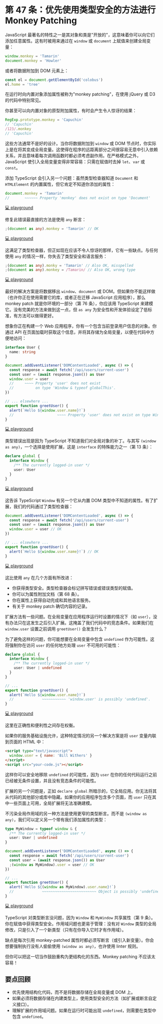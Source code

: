 # 第 47 条：优先使用类型安全的方法进行 Monkey Patching

JavaScript 最著名的特性之一是其对象和类是"开放的"，这意味着你可以向它们添加任意属性。这有时被用来通过在 `window` 或 `document` 上赋值来创建全局变量：

```ts
window.monkey = 'Tamarin'
document.monkey = 'Howler'
```

或者将数据附加到 DOM 元素上：

```ts
const el = document.getElementById('colobus')
el.home = 'tree'
```

在运行时向内置对象添加属性被称为"monkey patching"，在使用 jQuery 或 D3 的代码中特别常见。

你甚至可以向内置对象的原型附加属性，有时会产生令人惊讶的结果：

```ts
RegExp.prototype.monkey = 'Capuchin'
// 'Capuchin'
/123/.monkey
// 'Capuchin'
```

这些方法通常不是好的设计。当你将数据附加到 `window` 或 DOM 节点时，你实际上是在将其变成全局变量。这使得在程序的远距离部分之间很容易无意中引入依赖关系，并且意味着每次调用函数时都必须考虑副作用。在严格模式之外，JavaScript 使引入全局变量变得非常容易：只需在赋值时去掉 `let`、`var` 或 `const`。

添加 TypeScript 会引入另一个问题：虽然类型检查器知道 `Document` 和 `HTMLElement` 的内置属性，但它肯定不知道你添加的属性：

```ts
document.monkey = 'Tamarin'
//       ~~~~~~ Property 'monkey' does not exist on type 'Document'
```

[💻 playground](https://www.typescriptlang.org/play/?ts=5.4.5#code/CYewxgrgtgpgdgFwHRRHA1jAngAgLw4DkAKgIZSkBOAlnIQNwBQA9MzuxzgH4+84AKlEAAcYlBLkKoM2QjlAwAzjjggEOGAA9qi9WhwTRRACLho8BIUZA)

修复此错误最直接的方法是使用 `any` 断言：

```ts
;(document as any).monkey = 'Tamarin' // OK
```

[💻 playground](https://www.typescriptlang.org/play/?ts=5.4.5#code/BQEw9gxgrgtgpgOwC4AICGBndCCeBKAOhjAQGs4cUBeFAcgBU0Y0AnASwVoG4UUB6PigDyAaQBQQA)

这满足了类型检查器，但正如现在应该不令人惊讶的那样，它有一些缺点。与任何使用 `any` 的情况一样，你失去了类型安全和语言服务：

```ts
;(document as any).monky = 'Tamarin' // Also OK, misspelled
;(document as any).monkey = /Tamarin/ // Also OK, wrong type
```

[💻 playground](https://www.typescriptlang.org/play/?ts=5.4.5#code/BQEw9gxgrgtgpgOwC4AICGBndCCeBKAOhjAQGscUBeFAcgBU0Y0AnASwRoG4UUB6XlAEEANhjAoA8gGkANChisMGAA5xhwuCABQoSLESpM2fERKk4FarwZM2CXtz4CRYybJQB3ZiQDmKJDiqWkA)

最好的解决方案是将数据移出 `window`、`document` 或 DOM。但如果你不能这样做（也许你正在使用需要它的库，或者正在迁移 JavaScript 应用程序），那么 monkey patch 就是你环境的一部分（第 76 条），你应该用 TypeScript 来建模它。没有完美的方法来做到这一点，但 `as any` 为安全性和开发体验设定了低标准，有方法可以做得更好。

想象你正在构建一个 Web 应用程序，你有一个包含当前登录用户信息的对象。你通过 API 在页面加载时获取这个信息，并将其存储为全局变量，以便在代码中方便地访问：

```ts
interface User {
  name: string
}

document.addEventListener('DOMContentLoaded', async () => {
  const response = await fetch('/api/users/current-user')
  const user = (await response.json()) as User
  window.user = user
  //     ~~~~ Property 'user' does not exist
  //          on type 'Window & typeof globalThis'.
})

// ... elsewhere ...
export function greetUser() {
  alert(`Hello ${window.user.name}!`)
  //                    ~~~~ Property 'user' does not exist on type Window...
}
```

[💻 playground](https://www.typescriptlang.org/play/?ts=5.4.5#code/JYOwLgpgTgZghgYwgAgKoGdrIN4ChnIhwC2EAXMumFKAOYDcuAvrrgCYD2CArqeAHRw2bAKIA3COAAywKpOgAKAEQARAPIBZAMIdwksFI5CIbJQBpkcdAE8QCZAoCUyALwA+HPmQJdVZFAh0AAdfFBdLAHc4YDBkGAgwBAALBQByAHo4IOB07kwodHSeKADwAFo86FTHRgIfED9KqFcHOCiY-0CQhoh+ACt0XSdnKzR82uQI0E4I-iaWpon09IJVgD8NteQABSgOIOgwa2RUptTkTkDCDliIAA9ZMC9l1dfV3WQjg5OAdWmOCLIABkn2sBw4MGQtAANhwAEZwaEAFSSslS-GYNVYL34uOQEGhmAiSWgKFxGPuISgsRg3DsYGAH1oAQSGEUzjwBERhwUAAMABIE2HIAAk2CmIBmc3y-CIpCYAEJeViCC83uqNchNltdvtDsdTvlzpd0Ndbg8-B8vig-pKAeTmLggA)

类型错误出现是因为 TypeScript 不知道我们对全局对象的补丁。与其写 `(window as any)`，一个选择是使用扩展，这是 `interface` 的特殊能力之一（第 13 条）：

```ts
declare global {
  interface Window {
    /** The currently logged-in user */
    user: User
  }
}
```

[💻 playground](https://www.typescriptlang.org/play/?ts=5.4.5#code/JYOwLgpgTgZghgYwgAgKoGdrIN4ChnIhwC2EAXMumFKAOYDcuAvrhAB4AOA9lGDiwBMICADZwoKWiK4AjOCJz5koSLEQoA6qAFcA7ooIEA9ACoTyACoALFAgCuUCeBEBPZNNq0IAgLShkdphQyCZGSgSB0BQY0IwELCxAA)

这告诉 TypeScript `Window` 有另一个它从内置 DOM 类型中不知道的属性。有了扩展，我们的代码通过了类型检查器：

```ts
document.addEventListener('DOMContentLoaded', async () => {
  const response = await fetch('/api/users/current-user')
  const user = (await response.json()) as User
  window.user = user // OK
})

// ... elsewhere ...
export function greetUser() {
  alert(`Hello ${window.user.name}!`) // OK
}
```

[💻 playground](https://www.typescriptlang.org/play/?ts=5.4.5#code/JYOwLgpgTgZghgYwgAgKoGdrIN4ChnIhwC2EAXMumFKAOYDcuAvrhAB4AOA9lGDiwBMICADZwoKWiK4AjOCJz5koSLEQoA6qAFcA7ooIEA9ACoTyACoALFAgCuUCeBEBPZNNq0IAgLShkdphQyCZGSgSB0BQY0IwELIJc9qTgAHRwAgIAogBuEOAAMsBU+dAAFABEACIA8gCyAMJc4PlgBVwZ3hUANMhw6C4gCMhlAJTIALwAfAbICM1UyBLo3CCYk326cMB8MBBgCFZlAORGcBzARpFQ6Eb2jq0+18ejcXMLfNcbZXBbO0sQFYLCCpABW6GaY3G-TQQTeum0elSXwmAThxiMyBqAGlmK9cLgjJjUiTkBARJhdDYJMgSalWJweLs7EMwMBmshaBJ9jEoGNZvJoGAygADAAS5OkyAAJNgESAdLpkUFUkRSEwAIQi14YrG4lhAA)

这比使用 `any` 在几个方面有所改进：

- 你获得类型安全。类型检查器会标记拼写错误或错误类型的赋值。
- 你可以为属性附加文档（第 68 条）。
- 你在属性上获得自动完成和其他语言服务。
- 有关于 monkey patch 确切内容的记录。

扩展方法有一些问题。在全局变量在应用程序运行时设置的情况下（如 `user`），没有办法只在这发生之后引入扩展。这掩盖了我们代码中的竞态条件。如果我们在 `window.user` 设置之前调用 `greetUser()` 会发生什么？

为了避免这样的问题，你可能想要在全局变量中包含 `undefined` 作为可能性。这将强制你在访问 `user` 的任何地方处理 `user` 不可用的可能性：

```ts
declare global {
  interface Window {
    /** The currently logged-in user */
    user: User | undefined
  }
}

// ...
export function greetUser() {
  alert(`Hello ${window.user.name}!`)
  //             ~~~~~~~~~~~ 'window.user' is possibly 'undefined'.
}
```

[💻 playground](https://www.typescriptlang.org/play/?ts=5.4.5#code/JYOwLgpgTgZghgYwgAgKoGdrIN4ChnIhwC2EAXMumFKAOYDcuAvrgCYQIA2cUKtnAewBGcTjnzJQkWIhQB1UKwEB3cQQIB6AFRbkAFQAWKBAFcovcJwCeyQbVoRWAWlDITmKMi0aJBd9AoMLAAfNxB2GFBHRgIWFlwNDWQAOlTcCAAPAAcBKDBkGBMQBDBgARBkWl4IMCCoAAoASjVkUWgweoADAAkITkFkABJsZUUVZP8oZKJSJgBCTsaY5ET1NfXkAD9tnd3N5AByUfDxyYPJdGQc9HRgIWtDooio1gPk5lwgA)

这里在正确性和便利性之间存在权衡。

如果你的服务基础设施允许，这种特定情况的另一个解决方案是将 `user` 变量内联到页面的 HTML 中：

```html
<script type="text/javascript">
  window.user = { name: 'Bill Withers' }
</script>
<script src="your-code.js"></script>
```

这样你可以安全地移除 `undefined` 的可能性，因为 `user` 在你的任何代码运行之前已经被无条件设置，并且没有竞态条件的可能性。

扩展的另一个问题是，正如 `declare global` 所暗示的，它全局应用。你无法将其从代码的其他部分或库中隐藏。如果你的应用程序包含多个页面，而 `user` 只在其中一些页面上可用，全局扩展将无法准确建模。

不污染全局作用域的另一种方法是使用更窄的类型断言。而不是 `(window as any)`，我们可以定义另一个带有我们添加属性的类型：

```ts
type MyWindow = typeof window & {
  /** The currently logged-in user */
  user: User | undefined
}

document.addEventListener('DOMContentLoaded', async () => {
  const response = await fetch('/api/users/current-user')
  const user = (await response.json()) as User
  ;(window as MyWindow).user = user // OK
})

// ...
export function greetUser() {
  alert(`Hello ${(window as MyWindow).user.name}!`)
  //             ~~~~~~~~~~~~~~~~~~~~~~~~~ Object is possibly 'undefined'.
}
```

[💻 playground](https://www.typescriptlang.org/play/?ts=5.4.5#code/JYOwLgpgTgZghgYwgAgKoGdrIN4ChnIhwC2EAXMumFKAOYDcuAvrmAJ4AOKAsmwOqgAJgHsA7sgC8yABTsuwmMlFCxASmQAyHPmQB6AFT7kAFQAWKBAFcoUCOAA2bZPeG1aEQQFpQyS5ijI+ro6ftAUGFgAPr4gghAwoB6MLLgiVqTgAHRwgoIAogBudmAAMsBUdtDSAEQAIgDy3ADCwuDFJcI5HtUANMhw6GwgCDLqEgB82gQIrVTItugcsyhScKJwwGDIMBBgCKbSAOS6cBzAuqFQ6LpWNsWel4eqjNOzW5eSMmsbWwtLIJhMgArdCtaSqdQDND+F4yZSxMT9dDIXgCBGiVSZD5SS70Ai6XTIeoAaWYz1wuAJyEyNNwEAAHksoFsYJZhmBgK1kLRbLsIlBwVN+vZoGBpAADAASEHsLmQABJsNJ4SJxFDUSoMVj-JkiKQmABCcXk-GEgjmi3mgB+NttdvtDrtRIARkCIAgtuVkEt0OhgM7HMhDmy4gkQB5DplmLggA)

TypeScript 对类型断言没问题，因为 `Window` 和 `MyWindow` 共享属性（第 9 条）。你在赋值中获得类型安全。作用域问题也更易于管理：没有对 `Window` 类型的全局修改，只是引入了一个新类型（只有在你导入它时才有作用域）。

缺点是每次引用 monkey-patched 属性时都必须写断言（或引入新变量）。你会想要强制执行没有人偷偷使用 `(window as any)`，也许使用 linter 规则。

但你可以把这一切当作鼓励重构为更结构化的东西。Monkey patching 不应该太容易！

## 要点回顾

- 优先使用结构化代码，而不是将数据存储在全局变量或 DOM 上。
- 如果必须将数据存储在内建类型上，使用类型安全的方法（如扩展或断言自定义接口）。
- 理解扩展的作用域问题。如果在运行时可能出现 `undefined`，则需要在类型中包含 `undefined`。
